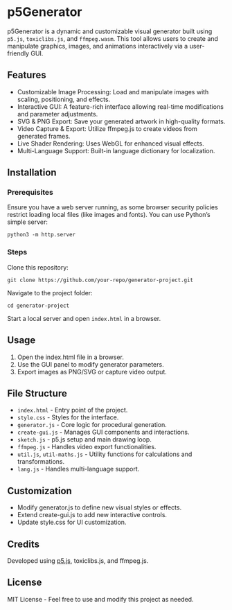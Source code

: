 # p5Generator
 
p5Generator is a dynamic and customizable visual generator built using `p5.js`, `toxiclibs.js`, and `ffmpeg.wasm`. This tool allows users to create and manipulate graphics, images, and animations interactively via a user-friendly GUI.

## Features

- Customizable Image Processing: Load and manipulate images with scaling, positioning, and effects.
- Interactive GUI: A feature-rich interface allowing real-time modifications and parameter adjustments.
- SVG & PNG Export: Save your generated artwork in high-quality formats.
- Video Capture & Export: Utilize ffmpeg.js to create videos from generated frames.
- Live Shader Rendering: Uses WebGL for enhanced visual effects.
- Multi-Language Support: Built-in language dictionary for localization.

## Installation

### Prerequisites
Ensure you have a web server running, as some browser security policies restrict loading local files (like images and fonts). You can use Python’s simple server:

`python3 -m http.server`

### Steps
Clone this repository:

`git clone https://github.com/your-repo/generator-project.git`

Navigate to the project folder:

`cd generator-project`

Start a local server and open `index.html` in a browser.

## Usage
1. Open the index.html file in a browser.
2. Use the GUI panel to modify generator parameters.
3. Export images as PNG/SVG or capture video output.

## File Structure
- `index.html` - Entry point of the project.
- `style.css` - Styles for the interface.
- `generator.js` - Core logic for procedural generation.
- `create-gui.js` - Manages GUI components and interactions.
- `sketch.js` - p5.js setup and main drawing loop.
- `ffmpeg.js` - Handles video export functionalities.
- `util.js`, `util-maths.js` - Utility functions for calculations and transformations.
- `lang.js` - Handles multi-language support.

## Customization
- Modify generator.js to define new visual styles or effects.
- Extend create-gui.js to add new interactive controls.
- Update style.css for UI customization.

## Credits
Developed using [p5.js](https://p5js.org/), toxiclibs.js, and ffmpeg.js.

## License
MIT License - Feel free to use and modify this project as needed.